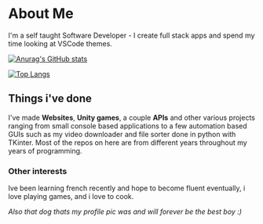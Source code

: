 # About Me
I'm a self taught Software Developer - I create full stack apps and spend my time looking at VSCode themes.

[![Anurag's GitHub stats](https://github-readme-stats.vercel.app/api?username=S-Riches&show_icons=true&theme=dark)](https://github.com/anuraghazra/github-readme-stats)

[![Top Langs](https://github-readme-stats.vercel.app/api/top-langs/?username=S-Riches&theme=dark&hide=html,ASP.NET,css)](https://github.com/anuraghazra/github-readme-stats)

## Things i've done

I've made **Websites**, **Unity games**, a couple **APIs** and other various projects ranging from small console based applications to a few automation based GUIs such as my video downloader and file sorter done in python with TKinter. Most of the repos on here are from different years throughout my years of programming.


### Other interests

Ive been learning french recently and hope to become fluent eventually, i love playing games, and i love to cook.

*Also that dog thats my profile pic was and will forever be the best boy :)*
